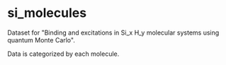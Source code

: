 # si_molecules
Dataset for "Binding and excitations in Si_x H_y molecular systems using quantum Monte Carlo".

Data is categorized by each molecule.
